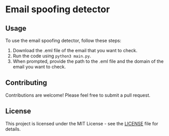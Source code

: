 # Email spoofing detector
## Usage

To use the email spoofing detector, follow these steps:
1. Download the .eml file of the email that you want to check.
2. Run the code using `python3 main.py`.
3. When prompted, provide the path to the .eml file and the domain of the email you want to check.

## Contributing

Contributions are welcome! Please feel free to submit a pull request.

## License

This project is licensed under the MIT License - see the [LICENSE](LICENSE) file for details.

